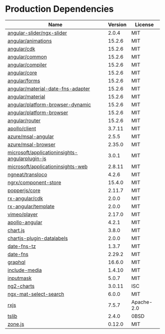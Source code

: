 # Production Dependencies

  | Name | Version | License |
  | ---- | ------- | ------- |
  | [angular-slider/ngx-slider](https://github.com/angular-slider/ngx-slider) | 2.0.4 | MIT |
| [angular/animations](https://github.com/angular/angular) | 15.2.6 | MIT |
| [angular/cdk](https://github.com/angular/components) | 15.2.6 | MIT |
| [angular/common](https://github.com/angular/angular) | 15.2.6 | MIT |
| [angular/compiler](https://github.com/angular/angular) | 15.2.6 | MIT |
| [angular/core](https://github.com/angular/angular) | 15.2.6 | MIT |
| [angular/forms](https://github.com/angular/angular) | 15.2.6 | MIT |
| [angular/material-date-fns-adapter](https://github.com/angular/components) | 15.2.6 | MIT |
| [angular/material](https://github.com/angular/components) | 15.2.6 | MIT |
| [angular/platform-browser-dynamic](https://github.com/angular/angular) | 15.2.6 | MIT |
| [angular/platform-browser](https://github.com/angular/angular) | 15.2.6 | MIT |
| [angular/router](https://github.com/angular/angular) | 15.2.6 | MIT |
| [apollo/client](https://github.com/apollographql/apollo-client) | 3.7.11 | MIT |
| [azure/msal-angular](https://github.com/AzureAD/microsoft-authentication-library-for-js) | 2.5.5 | MIT |
| [azure/msal-browser](https://github.com/AzureAD/microsoft-authentication-library-for-js) | 2.35.0 | MIT |
| [microsoft/applicationinsights-angularplugin-js](https://github.com/microsoft/applicationinsights-angularplugin-js) | 3.0.1 | MIT |
| [microsoft/applicationinsights-web](https://github.com/microsoft/ApplicationInsights-JS) | 2.8.11 | MIT |
| [ngneat/transloco](https://github.com/ngneat/transloco) | 4.2.6 | MIT |
| [ngrx/component-store](https://github.com/ngrx/platform) | 15.4.0 | MIT |
| [popperjs/core](https://github.com/popperjs/popper-core) | 2.11.7 | MIT |
| [rx-angular/cdk](https://github.com/rx-angular/rx-angular) | 2.0.0 | MIT |
| [rx-angular/template](https://github.com/rx-angular/rx-angular) | 2.0.0 | MIT |
| [vimeo/player](https://github.com/vimeo/player.js) | 2.17.0 | MIT |
| [apollo-angular](https://github.com/kamilkisiela/apollo-angular) | 4.2.1 | MIT |
| [chart.js](https://github.com/chartjs/Chart.js) | 3.8.0 | MIT |
| [chartjs-plugin-datalabels](https://github.com/chartjs/chartjs-plugin-datalabels) | 2.0.0 | MIT |
| [date-fns-tz](https://github.com/marnusw/date-fns-tz) | 1.3.7 | MIT |
| [date-fns](https://github.com/date-fns/date-fns) | 2.29.2 | MIT |
| [graphql](https://github.com/graphql/graphql-js) | 16.6.0 | MIT |
| [include-media](https://github.com/eduardoboucas/include-media) | 1.4.10 | MIT |
| [inputmask](https://github.com/RobinHerbots/Inputmask) | 5.0.7 | MIT |
| [ng2-charts](https://github.com/valor-software/ng2-charts) | 3.0.11 | ISC |
| [ngx-mat-select-search](https://github.com/bithost-gmbh/ngx-mat-select-search) | 6.0.0 | MIT |
| [rxjs](https://github.com/reactivex/rxjs) | 7.5.7 | Apache-2.0 |
| [tslib](https://github.com/Microsoft/tslib) | 2.4.0 | 0BSD |
| [zone.js](https://github.com/angular/angular) | 0.12.0 | MIT |
